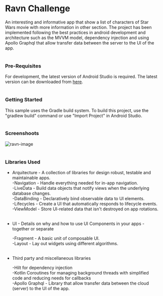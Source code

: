 # Ravn Challenge

An interesting and informative app that show a list of characters of Star Wars movie with more information in other section. The project has been implemented following the best practices in android development and architecture such as the MVVM model, dependency injection and using Apollo Graphql that allow transfer data between the server to the UI of the app.
<br/>
<br/>
### Pre-Requisites

For development, the latest version of Android Studio is required. The latest version can be downloaded from [here](https://developer.android.com/studio/).
<br/>
<br/>
### Getting Started

This sample uses the Gradle build system. To build this project, use the "gradlew build" command or use "Import Project" in Android Studio.
<br/>
<br/>
### Screenshoots

![ravn-image](https://user-images.githubusercontent.com/57290556/158028679-6ff188d6-c237-4e4c-973c-89864dd24486.png)
<br/>
<br/>
### Libraries Used

* Arquitecture - A collection of libraries for design robust, testable and maintainable apps.
		 <br/>
     -Navigation - Handle everything needed for in-app navigation.\
     -LiveData - Build data objects that notify views when the underlying database changes.\
     -DataBinding - Declaratively bind observable data to UI elements.\
     -Lifecycles - Create a UI that automatically responds to lifecycle events.\
     -ViewModel - Store UI-related data that isn't destroyed on app rotations.
		 <br/>
		 <br/>
* UI - Details on why and how to use UI Components in your apps - together or separate

     -Fragment -  A basic unit of composable UI.\
		 -Layout - Lay out widgets using different algorithms.
		 <br/>
		 <br/>
* Third party and miscellaneous libraries

     -Hilt for dependency injection\
		 -Kotlin Coroutines for managing background threads with simplified code and reducing needs for callbacks\
		 -Apollo Graphql - Library that allow transfer data between the cloud (server) to the UI of the app.
		 


